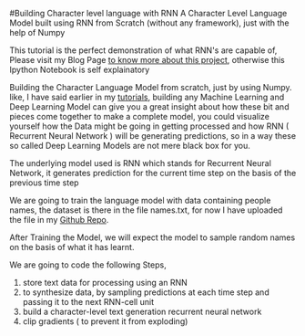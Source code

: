 #Building Character level language with RNN
A Character Level Language Model built using RNN from Scratch (without any framework), just with the help of Numpy

This tutorial is the perfect demonstration of what RNN's are capable of, Please visit my Blog Page [to know more about this project](https://leakyrelu.com/2019/10/03/generating-people-names-by-building-character-level-language-model-rnn-from-scratch/), otherwise this Ipython Notebook is self explainatory

Building the Character Language Model from scratch, just by using Numpy. like, I have said earlier in my [tutorials](https://leakyrelu.com/), building any Machine Learning and Deep Learning Model can give you a great insight about how these bit and pieces come together to make a complete model, you could visualize yourself how the Data might be going in getting processed and how RNN ( Recurrent Neural Network ) will be generating predictions, so in a way these so called Deep Learning Models are not mere black box for you.

The underlying model used is RNN which stands for Recurrent Neural Network, it generates prediction for the current time step on the basis of the previous time step

We are going to train the language model with data containing people names, the dataset is there in the file names.txt, for now I have uploaded the file in my [Github Repo](https://github.com/tarun-jethwani/character_level_language_model).

After Training the Model, we will expect the model to sample random names on the basis of what it has learnt.

We are going to code the following Steps,

1. store text data for processing using an RNN
2. to synthesize data, by sampling predictions at each time step and passing it to the next RNN-cell unit
3. build a character-level text generation recurrent neural network
4. clip gradients ( to prevent it from exploding) 
